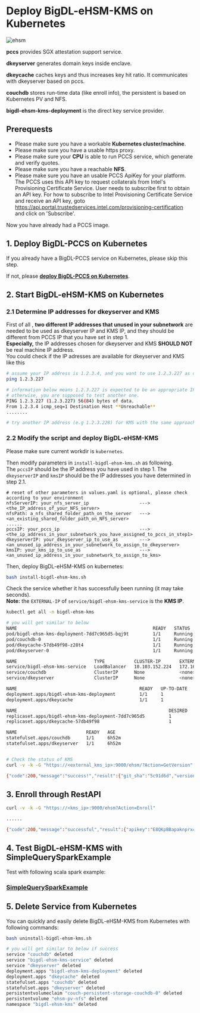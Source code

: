 # Deploy BigDL-eHSM-KMS on Kubernetes



![ehsm](https://user-images.githubusercontent.com/108786898/197957072-a1574387-3dbb-4cda-be52-4bb5fcb06d0c.png)


**pccs** provides SGX attestation support service.

**dkeyserver** generates domain keys inside enclave.

**dkeycache** caches keys and thus increases key hit ratio. It communicates with dkeyserver based on pccs.

**couchdb** stores run-time data (like enroll info), the persistent is based on Kubernetes PV and NFS. 

**bigdl-ehsm-kms-deployment** is the direct key service provider.


## Prerequests

- Please make sure you have a workable **Kubernetes cluster/machine**.
- Please make sure you have a usable https proxy.
- Please make sure your **CPU** is able to run PCCS service, which generate and verify quotes.
- Please make sure you have a reachable **NFS**.
- Please make sure you have an usable PCCS ApiKey for your platform. The PCCS uses this API key to request collaterals from Intel's Provisioning Certificate Service. User needs to subscribe first to obtain an API key. For how to subscribe to Intel Provisioning Certificate Service and receive an API key, goto https://api.portal.trustedservices.intel.com/provisioning-certification and click on 'Subscribe'.



Now you have already had a PCCS image.


## 1. Deploy BigDL-PCCS on Kubernetes
If you already have a BigDL-PCCS service on Kubernetes, please skip this step.

If not, please **[deploy BigDL-PCCS on Kubernetes](https://github.com/intel-analytics/BigDL/tree/main/ppml/services/pccs/kubernetes)**.
## 2. Start BigDL-eHSM-KMS on Kubernetes 
### 2.1 Determine IP addresses for dkeyserver and KMS
First of all , **two different IP addresses that unused in your subnetwork** are needed to be used as dkeyserver IP and KMS IP, and they should be different from PCCS IP that you have set in step 1. \
**Especially,** the IP addresses chosen for dkeyserver and KMS **SHOULD NOT** be real machine IP address. \
You could check if the IP adresses are available for dkeyserver and KMS like this
```bash
# assume your IP address is 1.2.3.4, and you want to use 1.2.3.227 as dkeyserver IP
ping 1.2.3.227

# information below means 1.2.3.227 is expected to be an appropriate IP addess for dkeyserver. 
# otherwise, you are supposed to test another one.
PING 1.2.3.227 (1.2.3.227) 56(84) bytes of data.
From 1.2.3.4 icmp_seq=1 Destination Host **Unreachable**
........

# try another IP address (e.g 1.2.3.228) for KMS with the same approach.
```

### 2.2 Modify the script and deploy BigDL-eHSM-KMS
Please make sure current workdir is `kubernetes`.

Then modify parameters in `install-bigdl-ehsm-kms.sh` as following. \
The `pccsIP` should be the IP address you have used in step 1. The `dkeyserverIP` and `kmsIP` should be the IP addresses you have determined in step 2.1. 

```shell
# reset of other parameters in values.yaml is optional, please check according to your environment
nfsServerIP: your_nfs_server_ip                   --->   <the_IP_address_of_your_NFS_server>
nfsPath: a_nfs_shared_folder_path_on_the_server   --->   <an_existing_shared_folder_path_on_NFS_server>
......
pccsIP: your_pccs_ip                              --->   <the_ip_address_in_your_subnetwork_you_have_assigned_to_pccs_in_step1>
dkeyserverIP: your_dkeyserver_ip_to_use_as        --->   <an_unused_ip_address_in_your_subnetwork_to_assign_to_dkeyserver>
kmsIP: your_kms_ip_to_use_as                      --->   <an_unused_ip_address_in_your_subnetwork_to_assign_to_kms>
```

Then, deploy BigDL-eHSM-KMS on kubernetes:

```bash
bash install-bigdl-ehsm-kms.sh
```

Check the service whether it has successfully been running (it may take seconds). \
**Note:** the `EXTERNAL-IP` of `service/bigdl-ehsm-kms-service` is the **KMS IP**. 

```bash
kubectl get all -n bigdl-ehsm-kms

# you will get similar to below
NAME                                                   READY   STATUS    RESTARTS   AGE
pod/bigdl-ehsm-kms-deployment-7dd7c965d5-bqj9t         1/1     Running   0          6h52m
pod/couchdb-0                                          1/1     Running   0          6h52m
pod/dkeycache-57db49f98-z28t4                          1/1     Running   0          6h52m
pod/dkeyserver-0                                       1/1     Running   0          6h52m

NAME                             TYPE           CLUSTER-IP       EXTERNAL-IP     PORT(S)          AGE
service/bigdl-ehsm-kms-service   LoadBalancer   10.103.152.224   172.168.0.238   9000:30011/TCP   56m
service/couchdb                  ClusterIP      None             <none>          5984/TCP         56m
service/dkeyserver               ClusterIP      None             <none>          8888/TCP         56m

NAME                                              READY   UP-TO-DATE   AVAILABLE   AGE
deployment.apps/bigdl-ehsm-kms-deployment         1/1     1            1           6h52m
deployment.apps/dkeycache                         1/1     1            1           6h52m

NAME                                                         DESIRED   CURRENT   READY   AGE
replicaset.apps/bigdl-ehsm-kms-deployment-7dd7c965d5         1         1         1       6h52m
replicaset.apps/dkeycache-57db49f98                          1         1         1       6h52m

NAME                          READY   AGE
statefulset.apps/couchdb      1/1     6h52m
statefulset.apps/dkeyserver   1/1     6h52m


# Check the status of KMS
curl -v -k -G "https://<external_kms_ip>:9000/ehsm/?Action=GetVersion"

{"code":200,"message":"success!","result":{"git_sha":"5c91d6d","version":"0.2.1"}}

```

## 3. Enroll through RestAPI

```bash
curl -v -k -G "https://<kms_ip>:9000/ehsm?Action=Enroll"

......

{"code":200,"message":"successful","result":{"apikey":"E8QKpBBapaknprx44FaaTY20rptg54Sg","appid":"8d5dd3b8-3996-40f5-9785-dcb8265981ba"}}
```

## 4. Test BigDL-eHSM-KMS with SimpleQuerySparkExample

Test with following scala spark example:
### [SimpleQuerySparkExample](https://github.com/intel-analytics/BigDL/tree/main/ppml#step-0-preparation-your-environment) 



## 5. Delete Service from Kubernetes

You can quickly and easily delete BigDL-eHSM-KMS from Kubernetes with following commands:

```bash
bash uninstall-bigdl-ehsm-kms.sh

# you will get similar to below if success
service "couchdb" deleted
service "bigdl-ehsm-kms-service" deleted
service "dkeyserver" deleted
deployment.apps "bigdl-ehsm-kms-deployment" deleted
deployment.apps "dkeycache" deleted
statefulset.apps "couchdb" deleted
statefulset.apps "dkeyserver" deleted
persistentvolumeclaim "couch-persistent-storage-couchdb-0" deleted
persistentvolume "ehsm-pv-nfs" deleted
namespace "bigdl-ehsm-kms" deleted
```
